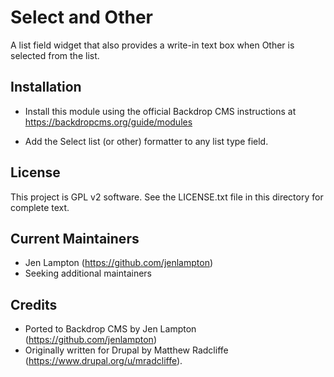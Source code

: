 Select and Other
================

A list field widget that also provides a write-in text box when Other is selected from the list.

Installation
------------

- Install this module using the official Backdrop CMS instructions at
  https://backdropcms.org/guide/modules

- Add the Select list (or other) formatter to any list type field.

License
-------

This project is GPL v2 software. See the LICENSE.txt file in this directory for
complete text.

Current Maintainers
-------------------

- Jen Lampton (https://github.com/jenlampton)
- Seeking additional maintainers

Credits
-------

- Ported to Backdrop CMS by Jen Lampton (https://github.com/jenlampton)
- Originally written for Drupal by Matthew Radcliffe (https://www.drupal.org/u/mradcliffe).